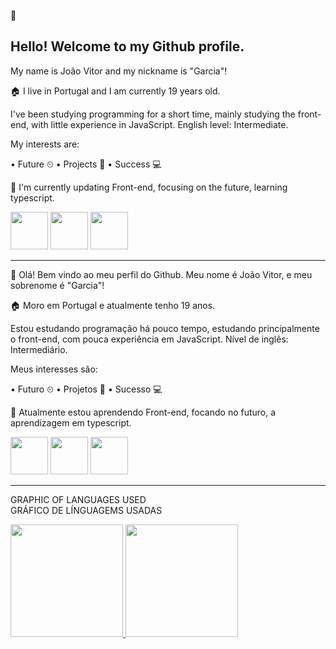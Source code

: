 👋 <h2>Hello! Welcome to my Github profile.</h2>
My name is João Vitor and my nickname is "Garcia"!

🏠 I live in Portugal and I am currently 19 years old.

I've been studying programming for a short time, mainly studying the front-end, with little experience in JavaScript.
English level: Intermediate. 

My interests are:

• Future ⏲
• Projects 📖
• Success 💻

🌱 I'm currently updating Front-end, focusing on the future, learning typescript.

<img src="https://cdn.jsdelivr.net/gh/devicons/devicon/icons/html5/html5-original.svg" width="60" height="60"/> <img src="https://cdn.jsdelivr.net/gh/devicons/devicon/icons/css3/css3-original.svg" width="60" height="60"/> <img src="https://cdn.jsdelivr.net/gh/devicons/devicon/icons/javascript/javascript-original.svg" width="60" height="60"/>
__________________________________________________________________________________________________


👋 Olá! Bem vindo ao meu perfil do Github.
Meu nome é João Vitor, e meu sobrenome é "Garcia"!

🏠 Moro em Portugal e atualmente tenho 19 anos.

Estou estudando programação há pouco tempo, estudando principalmente o front-end, com pouca experiência em JavaScript.
Nível de inglês: Intermediário.

Meus interesses são:

• Futuro ⏲
• Projetos 📖
• Sucesso 💻

🌱 Atualmente estou aprendendo Front-end, focando no futuro, a aprendizagem em typescript.

<img src="https://cdn.jsdelivr.net/gh/devicons/devicon/icons/html5/html5-original.svg" width="60" height="60"/> <img src="https://cdn.jsdelivr.net/gh/devicons/devicon/icons/css3/css3-original.svg" width="60" height="60"/> <img src="https://cdn.jsdelivr.net/gh/devicons/devicon/icons/javascript/javascript-original.svg" width="60" height="60"/>

____________________________________________________________________________________________________

GRAPHIC OF LANGUAGES USED<br>
GRÁFICO DE LÍNGUAGEMS USADAS

<div>
<a href="https://github.com/joaovitorgarciaa">
<img height="180em" src="https://github-readme-stats.vercel.app/api/top-langs/?username=joaovitorgarciaa&layout=compact&langs_count=7&theme=dracula"/>
<img height="180em" src="https://github-readme-stats.vercel.app/api?username=joaovitorgarciaa&show_icons=true&theme=dracula&include_all_commits=true&count_private=true"/>
</div>




          
